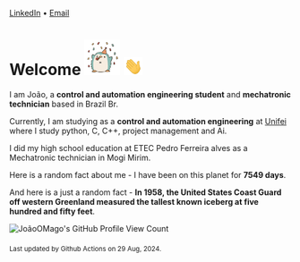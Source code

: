 [LinkedIn](https://www.linkedin.com/in/joão-pedro-gozzoli-b95641301/) &bull;
[Email](joaopedrogozzoli@gmail.com)

# Welcome <img src="happy.gif" height="64px" /> <img src="wave.gif" height="32px" />

I am João, a  **control and automation engineering student** and **mechatronic technician** based in Brazil Br.

Currently, I am studying as a **control and automation engineering** at [Unifei](https://unifei.edu.br) where I study python, C, C++, project management and Ai.

I did my high school education at ETEC Pedro Ferreira alves as a Mechatronic technician in Mogi Mirim.

Here is a random fact about me - I have been on this planet for **7549 days**.

And here is a just a random fact -  **In 1958, the United States Coast Guard off western Greenland measured the tallest known iceberg at five hundred and fifty feet**.

![JoãoOMago's GitHub Profile View Count](https://komarev.com/ghpvc/?username=JoaoOMago)

<sub>Last updated by Github Actions on 29 Aug, 2024.</sub>
